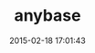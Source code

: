 ---
layout: post
title:  "anybase"
repo:   "joshbuddy/anybase"
date:   2015-02-18 17:01:43
gemurl: http://github.com/joshbuddy/anybase
---